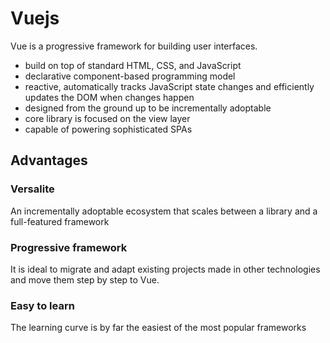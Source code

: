 # Vuejs

Vue is a progressive framework for building user interfaces.

- build on top of standard HTML, CSS, and JavaScript
- declarative component-based programming model
- reactive, automatically tracks JavaScript state changes and efficiently updates the DOM when changes happen
- designed from the ground up to be incrementally adoptable
- core library is focused on the view layer
- capable of powering sophisticated SPAs

## Advantages

### Versalite

An incrementally adoptable ecosystem that scales between a library and a full-featured framework

### Progressive framework

It is ideal to migrate and adapt existing projects made in other technologies and move them step by step to Vue.

### Easy to learn

The learning curve is by far the easiest of the most popular frameworks


